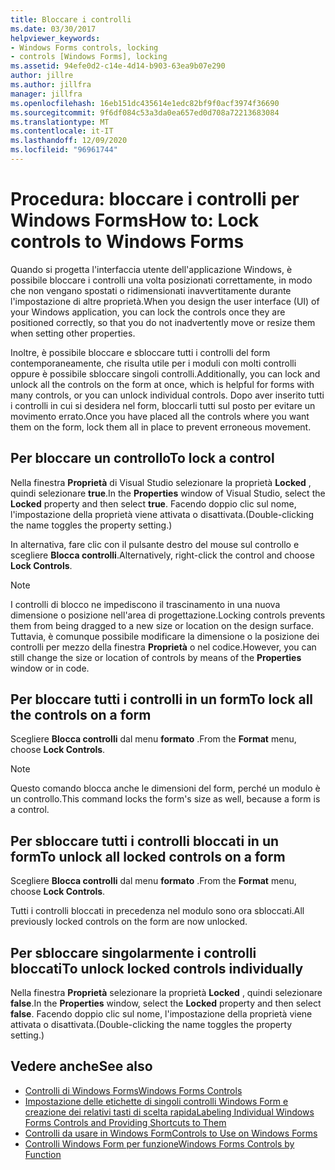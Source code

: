 ```yaml
---
title: Bloccare i controlli
ms.date: 03/30/2017
helpviewer_keywords:
- Windows Forms controls, locking
- controls [Windows Forms], locking
ms.assetid: 94efe0d2-c14e-4d14-b903-63ea9b07e290
author: jillre
ms.author: jillfra
manager: jillfra
ms.openlocfilehash: 16eb151dc435614e1edc82bf9f0acf3974f36690
ms.sourcegitcommit: 9f6df084c53a3da0ea657ed0d708a72213683084
ms.translationtype: MT
ms.contentlocale: it-IT
ms.lasthandoff: 12/09/2020
ms.locfileid: "96961744"
---
```

# <a name="how-to-lock-controls-to-windows-forms"></a><span data-ttu-id="afc28-102">Procedura: bloccare i controlli per Windows Forms</span><span class="sxs-lookup"><span data-stu-id="afc28-102">How to: Lock controls to Windows Forms</span></span>

<span data-ttu-id="afc28-103">Quando si progetta l'interfaccia utente dell'applicazione Windows, è possibile bloccare i controlli una volta posizionati correttamente, in modo che non vengano spostati o ridimensionati inavvertitamente durante l'impostazione di altre proprietà.</span><span class="sxs-lookup"><span data-stu-id="afc28-103">When you design the user interface (UI) of your Windows application, you can lock the controls once they are positioned correctly, so that you do not inadvertently move or resize them when setting other properties.</span></span>

<span data-ttu-id="afc28-104">Inoltre, è possibile bloccare e sbloccare tutti i controlli del form contemporaneamente, che risulta utile per i moduli con molti controlli oppure è possibile sbloccare singoli controlli.</span><span class="sxs-lookup"><span data-stu-id="afc28-104">Additionally, you can lock and unlock all the controls on the form at once, which is helpful for forms with many controls, or you can unlock individual controls.</span></span> <span data-ttu-id="afc28-105">Dopo aver inserito tutti i controlli in cui si desidera nel form, bloccarli tutti sul posto per evitare un movimento errato.</span><span class="sxs-lookup"><span data-stu-id="afc28-105">Once you have placed all the controls where you want them on the form, lock them all in place to prevent erroneous movement.</span></span>

## <a name="to-lock-a-control"></a><span data-ttu-id="afc28-106">Per bloccare un controllo</span><span class="sxs-lookup"><span data-stu-id="afc28-106">To lock a control</span></span>

<span data-ttu-id="afc28-107">Nella finestra **Proprietà** di Visual Studio selezionare la proprietà **Locked** , quindi selezionare **true**.</span><span class="sxs-lookup"><span data-stu-id="afc28-107">In the **Properties** window of Visual Studio, select the **Locked** property and then select **true**.</span></span> <span data-ttu-id="afc28-108">Facendo doppio clic sul nome, l'impostazione della proprietà viene attivata o disattivata.</span><span class="sxs-lookup"><span data-stu-id="afc28-108">(Double-clicking the name toggles the property setting.)</span></span>

<span data-ttu-id="afc28-109">In alternativa, fare clic con il pulsante destro del mouse sul controllo e scegliere **Blocca controlli**.</span><span class="sxs-lookup"><span data-stu-id="afc28-109">Alternatively, right-click the control and choose **Lock Controls**.</span></span>

> [!NOTE]
> <span data-ttu-id="afc28-110">I controlli di blocco ne impediscono il trascinamento in una nuova dimensione o posizione nell'area di progettazione.</span><span class="sxs-lookup"><span data-stu-id="afc28-110">Locking controls prevents them from being dragged to a new size or location on the design surface.</span></span> <span data-ttu-id="afc28-111">Tuttavia, è comunque possibile modificare la dimensione o la posizione dei controlli per mezzo della finestra **Proprietà** o nel codice.</span><span class="sxs-lookup"><span data-stu-id="afc28-111">However, you can still change the size or location of controls by means of the **Properties** window or in code.</span></span>

## <a name="to-lock-all-the-controls-on-a-form"></a><span data-ttu-id="afc28-112">Per bloccare tutti i controlli in un form</span><span class="sxs-lookup"><span data-stu-id="afc28-112">To lock all the controls on a form</span></span>

<span data-ttu-id="afc28-113">Scegliere **Blocca controlli** dal menu **formato** .</span><span class="sxs-lookup"><span data-stu-id="afc28-113">From the **Format** menu, choose **Lock Controls**.</span></span>

> [!NOTE]
> <span data-ttu-id="afc28-114">Questo comando blocca anche le dimensioni del form, perché un modulo è un controllo.</span><span class="sxs-lookup"><span data-stu-id="afc28-114">This command locks the form's size as well, because a form is a control.</span></span>

## <a name="to-unlock-all-locked-controls-on-a-form"></a><span data-ttu-id="afc28-115">Per sbloccare tutti i controlli bloccati in un form</span><span class="sxs-lookup"><span data-stu-id="afc28-115">To unlock all locked controls on a form</span></span>

<span data-ttu-id="afc28-116">Scegliere **Blocca controlli** dal menu **formato** .</span><span class="sxs-lookup"><span data-stu-id="afc28-116">From the **Format** menu, choose **Lock Controls**.</span></span>

<span data-ttu-id="afc28-117">Tutti i controlli bloccati in precedenza nel modulo sono ora sbloccati.</span><span class="sxs-lookup"><span data-stu-id="afc28-117">All previously locked controls on the form are now unlocked.</span></span>

## <a name="to-unlock-locked-controls-individually"></a><span data-ttu-id="afc28-118">Per sbloccare singolarmente i controlli bloccati</span><span class="sxs-lookup"><span data-stu-id="afc28-118">To unlock locked controls individually</span></span>

<span data-ttu-id="afc28-119">Nella finestra **Proprietà** selezionare la proprietà **Locked** , quindi selezionare **false**.</span><span class="sxs-lookup"><span data-stu-id="afc28-119">In the **Properties** window, select the **Locked** property and then select **false**.</span></span> <span data-ttu-id="afc28-120">Facendo doppio clic sul nome, l'impostazione della proprietà viene attivata o disattivata.</span><span class="sxs-lookup"><span data-stu-id="afc28-120">(Double-clicking the name toggles the property setting.)</span></span>

## <a name="see-also"></a><span data-ttu-id="afc28-121">Vedere anche</span><span class="sxs-lookup"><span data-stu-id="afc28-121">See also</span></span>

- [<span data-ttu-id="afc28-122">Controlli di Windows Forms</span><span class="sxs-lookup"><span data-stu-id="afc28-122">Windows Forms Controls</span></span>](index.md)
- [<span data-ttu-id="afc28-123">Impostazione delle etichette di singoli controlli Windows Form e creazione dei relativi tasti di scelta rapida</span><span class="sxs-lookup"><span data-stu-id="afc28-123">Labeling Individual Windows Forms Controls and Providing Shortcuts to Them</span></span>](labeling-individual-windows-forms-controls-and-providing-shortcuts-to-them.md)
- [<span data-ttu-id="afc28-124">Controlli da usare in Windows Form</span><span class="sxs-lookup"><span data-stu-id="afc28-124">Controls to Use on Windows Forms</span></span>](controls-to-use-on-windows-forms.md)
- [<span data-ttu-id="afc28-125">Controlli Windows Form per funzione</span><span class="sxs-lookup"><span data-stu-id="afc28-125">Windows Forms Controls by Function</span></span>](windows-forms-controls-by-function.md)
